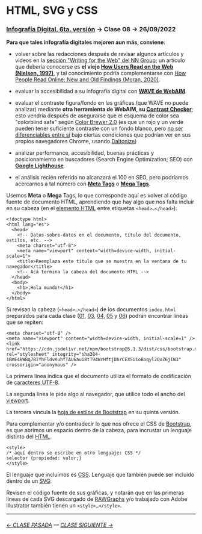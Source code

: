 # HTML, SVG y CSS

### [Infografía Digital, 6ta. versión](https://github.com/profesorfaco/dno075-2023-1#readme) → Clase 08 → 26/09/2022

**Para que tales infografía digitales mejoren aun más, conviene**:

- volver sobre las redacciones después de revisar algunos artículos y videos en la [sección "Writing for the Web" del NN Group](https://www.nngroup.com/topic/writing-web/); un artículo que debería conocerse es **el viejo [How Users Read on the Web (Nielsen, 1997)](https://www.nngroup.com/articles/how-users-read-on-the-web/)**, y tal conocimiento podría complementarse con [How People Read Online: New and Old Findings (Moran, 2020)](https://www.nngroup.com/articles/how-people-read-online/). 

- evaluar la accesibilidad a su infografía digital con **[WAVE de WebAIM](https://wave.webaim.org/)**.

- evaluar el contraste figura/fondo en las gráficas (que WAVE no puede analizar) mediante **otra herramienta de WebAIM, su [Contrast Checker](https://webaim.org/resources/contrastchecker/)**; esto vendría después de asegurarse que el esquema de color sea "colorblind safe" según [Color Brewer 2.0](https://colorbrewer2.org/) (es que un rojo y un verde pueden tener suficiente contraste con un fondo blanco, pero [no ser diferenciables entre sí](https://twitter.com/chiuminatto/status/1565323331946946562) bajo ciertas condiciones que podrían ver en sus propios navegadores Chrome, usando [Daltonize](https://chrome.google.com/webstore/detail/daltonize/obcnmdgpjakcffkcjnonpdlainhphpgh))

- analizar performance, accesibilidad, buenas prácticas y posicionamiento en buscadores (Search Engine Optimization; SEO) con **[Google Lighthouse](https://blog.interdominios.com/google-lighthouse/)**.

- el análisis recién referido no alcanzará el 100 en SEO, pero podríamos acercarnos a tal número con **[Meta Tags](https://metatags.io/)** o **[Mega Tags](https://megatags.co/)**.

Usemos **Meta** o **Mega** Tags, lo que corresponde aquí es volver al código fuente de documento HTML, aprendiendo que hay algo que nos falta incluir en su cabeza (en el [elemento HTML](https://developer.mozilla.org/en-US/docs/Learn/HTML/Introduction_to_HTML/Getting_started#anatomy_of_an_html_element) entre etiquetas `<head>…</head>`):

```
<!doctype html>
<html lang="es">
  <head>
    <!-- Datos-sobre-datos en el documento, título del documento, estilos, etc. -->
    <meta charset="utf-8">
    <meta name="viewport" content="width=device-width, initial-scale=1">
    <title>Reemplaza este título que se muestra en la ventana de tu navegador</title>
    <!-- Acá termina la cabeza del documento HTML -->
  </head>
  <body>
    <h1>¡Hola mundo!</h1>
  </body>
</html>
```

Si revisan la cabeza (`<head>…</head>`) de los documentos `index.html` preparados para cada clase ([01](https://github.com/profesorfaco/dno075-2023-1/blob/main/clase-01/index.html), [03](https://github.com/profesorfaco/dno075-2023-1/blob/main/clase-03/index.html), [04](https://github.com/profesorfaco/dno075-2023-1/blob/main/clase-04/index.html), [05](https://github.com/profesorfaco/dno075-2023-1/blob/main/clase-05/index.html) y [06](https://github.com/profesorfaco/dno075-2023-1/blob/main/clase-06/index.html)) podrán encontrar líneas que se repiten:

```
<meta charset="utf-8" />
<meta name="viewport" content="width=device-width, initial-scale=1" />
<link href="https://cdn.jsdelivr.net/npm/bootstrap@5.1.3/dist/css/bootstrap.min.css" rel="stylesheet" integrity="sha384-1BmE4kWBq78iYhFldvKuhfTAU6auU8tT94WrHftjDbrCEXSU1oBoqyl2QvZ6jIW3" crossorigin="anonymous" />
```

La primera línea indica que el documento utiliza el formato de codificación de [caracteres UTF-8](https://es.wikipedia.org/wiki/UTF-8).

La segunda línea le pide algo al navegador, que utilice todo el ancho del [viewport](https://developer.mozilla.org/en-US/docs/Web/HTML/Viewport_meta_tag).

La tercera vincula la [hoja de estilos de Bootstrap](https://cdn.jsdelivr.net/npm/bootstrap@5.1.3/dist/css/bootstrap.min.css) en su quinta versión.

Para complementar y/o contradecir lo que nos ofrece el CSS de [Bootstrap](https://getbootstrap.com/), es que abrimos un espacio dentro de la cabeza, para incrustar un lenguaje distinto del [HTML](https://developer.mozilla.org/es/docs/Learn/HTML/Introduction_to_HTML/Getting_started#%C2%BFqu%C3%A9_es_el_html).

```
<style>
/* aquí dentro se escribe en otro lenguaje: CSS */
selector {propiedad: valor;}
</style>
```

El lenguaje que incluímos es [CSS](https://developer.mozilla.org/es/docs/Learn/Getting_started_with_the_web/CSS_basics#entonces_%C2%BFqu%C3%A9_es_css_realmente). Lenguaje que también puede ser incluido dentro de un [SVG](https://developer.mozilla.org/es/docs/Web/SVG/Element): 

Revisen el código fuente de sus gráficas, y notarán que en las primeras líneas de cada SVG descargado de [RAWGraphs](https://app.rawgraphs.io/) y/o trabajado con Adobe Illustrator también tienen un `<style>…</style>`.

- - - - - -

###### [← CLASE PASADA](https://github.com/profesorfaco/dno075-2023-1/tree/main/clase-06) — [CLASE SIGUIENTE →](https://github.com/profesorfaco/dno075-2023-1/tree/main/clase-08) 
